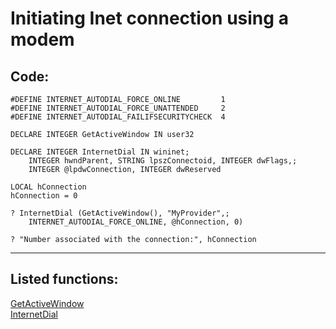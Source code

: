 
# Initiating Inet connection using a modem

## Code:
```foxpro  
#DEFINE INTERNET_AUTODIAL_FORCE_ONLINE         1
#DEFINE INTERNET_AUTODIAL_FORCE_UNATTENDED     2
#DEFINE INTERNET_AUTODIAL_FAILIFSECURITYCHECK  4

DECLARE INTEGER GetActiveWindow IN user32

DECLARE INTEGER InternetDial IN wininet;
	INTEGER hwndParent, STRING lpszConnectoid, INTEGER dwFlags,;
    INTEGER @lpdwConnection, INTEGER dwReserved

LOCAL hConnection
hConnection = 0

? InternetDial (GetActiveWindow(), "MyProvider",;
	INTERNET_AUTODIAL_FORCE_ONLINE, @hConnection, 0)

? "Number associated with the connection:", hConnection  
```  
***  


## Listed functions:
[GetActiveWindow](../libraries/user32/GetActiveWindow.md)  
[InternetDial](../libraries/wininet/InternetDial.md)  
